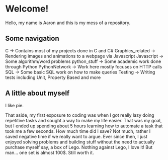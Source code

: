 # Welcome!
Hello, my name is Aaron and this is my mess of a repository. 

## Some navigation
C -> Contains most of my projects done in C and C#
Graphics_related -> Rendering images and animations to a webpage via Javascript
Javascript -> Some algorithm/word problems
python_stuff -> Some academic work done through Python
PythonNetwork -> Work here mostly focuses on HTTP calls
SQL -> Some basic SQL work on how to make queries
Testing -> Writing tests including Unit, Property Based and more

## A little about myself
I like pie.

That aside, my first exposure to coding was when I got really lazy doing repetitive tasks and sought a way to make my life easier. That was my goal, but I ended up spending about 5 hours learning how to automate a task that took me a few seconds. How much time did I save? Not much, rather I saved negative time if we really want to argue. Ever since then, I just enjoyed solving problems and building stuff without the need to actually purchase myself say, a box of Lego. Nothing against Lego, I love it! But man... one set is almost 100$. Still worth it. 

